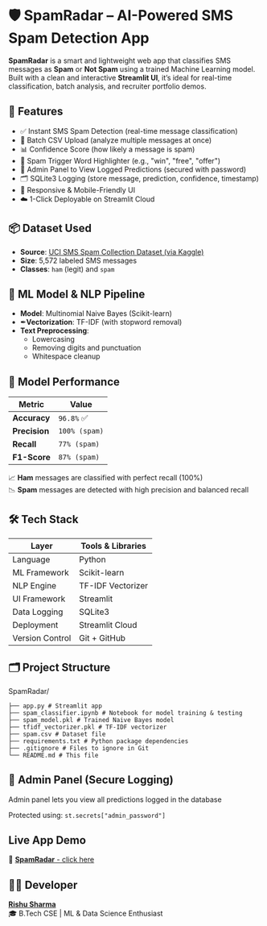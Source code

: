 # 🛡️ SpamRadar – AI-Powered SMS Spam Detection App

**SpamRadar** is a smart and lightweight web app that classifies SMS messages as **Spam** or **Not Spam** using a trained Machine Learning model.  
Built with a clean and interactive **Streamlit UI**, it’s ideal for real-time classification, batch analysis, and recruiter portfolio demos.

## 🚀 Features

- ✅ Instant SMS Spam Detection (real-time message classification)
- 📂 Batch CSV Upload (analyze multiple messages at once)
- 📊 Confidence Score (how likely a message is spam)
- 🧠 Spam Trigger Word Highlighter (e.g., "win", "free", "offer")
- 🔐 Admin Panel to View Logged Predictions (secured with password)
- 🗂️ SQLite3 Logging (store message, prediction, confidence, timestamp)
- 📱 Responsive & Mobile-Friendly UI
- ☁️ 1-Click Deployable on Streamlit Cloud

## 📦 Dataset Used

- **Source**: [UCI SMS Spam Collection Dataset (via Kaggle)](https://www.kaggle.com/datasets/uciml/sms-spam-collection-dataset)
- **Size**: 5,572 labeled SMS messages  
- **Classes**: `ham` (legit) and `spam`

## 🧠 ML Model & NLP Pipeline

- **Model**: Multinomial Naive Bayes (Scikit-learn)
- ✒**Vectorization**: TF-IDF (with stopword removal)
- **Text Preprocessing**:
  - Lowercasing  
  - Removing digits and punctuation  
  - Whitespace cleanup

## 🎯 Model Performance

| Metric        | Value         |
|---------------|---------------|
| **Accuracy**  | `96.8%` ✅     |
| **Precision** | `100% (spam)` |
| **Recall**    | `77% (spam)`  |
| **F1-Score**  | `87% (spam)`  |

📈 **Ham** messages are classified with perfect recall (100%)  
📉 **Spam** messages are detected with high precision and balanced recall

## 🛠️ Tech Stack

| Layer          | Tools & Libraries               |
|----------------|---------------------------------|
| Language       | Python                          |
| ML Framework   | Scikit-learn                    |
| NLP Engine     | TF-IDF Vectorizer               |
| UI Framework   | Streamlit                       |
| Data Logging   | SQLite3                         |
| Deployment     | Streamlit Cloud                 |
| Version Control| Git + GitHub                    |


## 🗂️ Project Structure

SpamRadar/
```
├── app.py # Streamlit app
├── spam_classifier.ipynb # Notebook for model training & testing
├── spam_model.pkl # Trained Naive Bayes model
├── tfidf_vectorizer.pkl # TF-IDF vectorizer
├── spam.csv # Dataset file
├── requirements.txt # Python package dependencies
├── .gitignore # Files to ignore in Git
└── README.md # This file
```

## 🔐 Admin Panel (Secure Logging)
Admin panel lets you view all predictions logged in the database

Protected using:
`st.secrets["admin_password"]`

##  Live App Demo
🔗 [**SpamRadar** - click here](https://spamradar.streamlit.app/)

 ## 👨‍💻 Developer
[**Rishu Sharma**](https://github.com/RishuSharma18)  
🎓 B.Tech CSE | ML & Data Science Enthusiast
